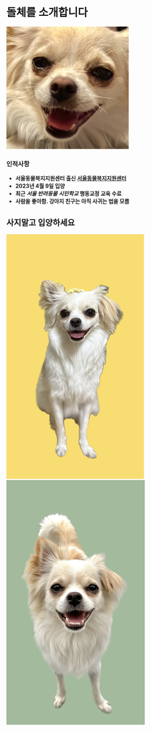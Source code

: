 # 돌체를 소개합니다<br>

[![웃는돌체](dolce.jpeg)](https://instagram.com/d0lce._.0409?igshid=OGQ5ZDc2ODk2ZA==, "사진을 누르시면 인스타그램으로 이동")

### 인적사항
+ **서울동물복지지원센터 출신 [서울동물복지지원센터](https://animal.seoul.go.kr/index)**
+ **2023년 4월 9일 입양**
+ **최근 ***서울 반려동물 시민학교*** 행동교정 교육 수료**
+ **사람을 좋아함. 강아지 친구는 아직 사귀는 법을 모름**

## **사지말고 입양하세요**
![웃는돌체](dolce01.JPG)
![증명사진](dolce02.jpg)


